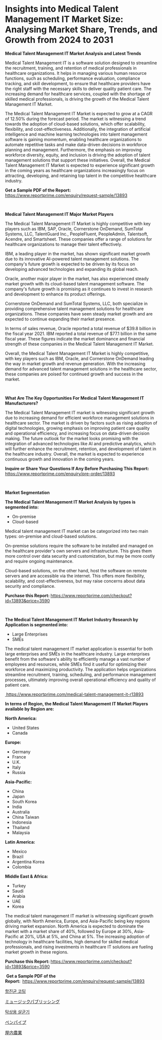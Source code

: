 <p><h1>Insights into Medical Talent Management IT Market Size: Analysing Market Share, Trends, and Growth from 2024 to 2031</h1></p><p><strong>Medical Talent Management IT Market Analysis and Latest Trends</strong></p>
<p><p>Medical Talent Management IT is a software solution designed to streamline the recruitment, training, and retention of medical professionals in healthcare organizations. It helps in managing various human resource functions, such as scheduling, performance evaluation, compliance tracking, and skill development, to ensure that healthcare providers have the right staff with the necessary skills to deliver quality patient care. The increasing demand for healthcare services, coupled with the shortage of skilled medical professionals, is driving the growth of the Medical Talent Management IT Market.</p><p>The Medical Talent Management IT Market is expected to grow at a CAGR of 12.50% during the forecast period. The market is witnessing a trend towards the adoption of cloud-based solutions, which offer scalability, flexibility, and cost-effectiveness. Additionally, the integration of artificial intelligence and machine learning technologies into talent management software is gaining momentum, enabling healthcare organizations to automate repetitive tasks and make data-driven decisions in workforce planning and management. Furthermore, the emphasis on improving workforce diversity, equity, and inclusion is driving the adoption of talent management solutions that support these initiatives. Overall, the Medical Talent Management IT Market is expected to experience significant growth in the coming years as healthcare organizations increasingly focus on attracting, developing, and retaining top talent in the competitive healthcare industry.</p></p>
<p><strong>Get a Sample PDF of the Report:&nbsp;</strong> <a href="https://www.reportprime.com/enquiry/request-sample/13893">https://www.reportprime.com/enquiry/request-sample/13893</a></p>
<p>&nbsp;</p>
<p><strong>Medical Talent Management IT Major Market Players</strong></p>
<p><p>The Medical Talent Management IT Market is highly competitive with key players such as IBM, SAP, Oracle, Cornerstone OnDemand, SumTotal Systems, LLC, TalentGuard Inc., PeopleFluent, PeopleAdmin, Talentsoft, Acendre, and Smartsheet. These companies offer a range of solutions for healthcare organizations to manage their talent effectively.</p><p>IBM, a leading player in the market, has shown significant market growth due to its innovative AI-powered talent management solutions. The company's future growth is expected to be driven by its focus on developing advanced technologies and expanding its global reach.</p><p>Oracle, another major player in the market, has also experienced steady market growth with its cloud-based talent management software. The company's future growth is promising as it continues to invest in research and development to enhance its product offerings.</p><p>Cornerstone OnDemand and SumTotal Systems, LLC, both specialize in providing comprehensive talent management solutions for healthcare organizations. These companies have seen steady market growth and are expected to continue expanding their market presence.</p><p>In terms of sales revenue, Oracle reported a total revenue of $39.8 billion in the fiscal year 2021. IBM reported a total revenue of $77.1 billion in the same fiscal year. These figures indicate the market dominance and financial strength of these companies in the Medical Talent Management IT Market.</p><p>Overall, the Medical Talent Management IT Market is highly competitive, with key players such as IBM, Oracle, and Cornerstone OnDemand leading the way in market growth and revenue generation. With the increasing demand for advanced talent management solutions in the healthcare sector, these companies are poised for continued growth and success in the market.</p></p>
<p>&nbsp;</p>
<p><strong>What Are The Key Opportunities For Medical Talent Management IT Manufacturers?</strong></p>
<p><p>The Medical Talent Management IT market is witnessing significant growth due to increasing demand for efficient workforce management solutions in healthcare sector. The market is driven by factors such as rising adoption of digital technologies, growing emphasis on improving patient care quality and operational efficiency, and increasing focus on data-driven decision making. The future outlook for the market looks promising with the integration of advanced technologies like AI and predictive analytics, which will further enhance the recruitment, retention, and development of talent in the healthcare industry. Overall, the market is expected to experience continuous growth and innovation in the coming years.</p></p>
<p><strong>Inquire or Share Your Questions If Any Before Purchasing This Report:</strong> <a href="https://www.reportprime.com/enquiry/pre-order/13893">https://www.reportprime.com/enquiry/pre-order/13893</a></p>
<p>&nbsp;</p>
<p><strong>Market Segmentation</strong></p>
<p><strong>The Medical Talent Management IT Market Analysis by types is segmented into:</strong></p>
<p><ul><li>On-premise</li><li>Cloud-based</li></ul></p>
<p><p>Medical talent management IT market can be categorized into two main types: on-premise and cloud-based solutions. </p><p>On-premise solutions require the software to be installed and managed on the healthcare provider's own servers and infrastructure. This gives them more control over data security and customization, but may be more costly and require ongoing maintenance. </p><p>Cloud-based solutions, on the other hand, host the software on remote servers and are accessible via the internet. This offers more flexibility, scalability, and cost-effectiveness, but may raise concerns about data security and compliance.</p></p>
<p><strong>Purchase this Report:&nbsp;</strong><a href="https://www.reportprime.com/checkout?id=13893&price=3590">https://www.reportprime.com/checkout?id=13893&price=3590</a></p>
<p>&nbsp;</p>
<p><strong>The Medical Talent Management IT Market Industry Research by Application is segmented into:</strong></p>
<p><ul><li>Large Enterprises</li><li>SMEs</li></ul></p>
<p><p>The medical talent management IT market application is essential for both large enterprises and SMEs in the healthcare industry. Large enterprises benefit from the software's ability to efficiently manage a vast number of employees and resources, while SMEs find it useful for optimizing their workforce and maximizing productivity. The application helps organizations streamline recruitment, training, scheduling, and performance management processes, ultimately improving overall operational efficiency and quality of patient care.</p></p>
<p><a href="https://www.reportprime.com/medical-talent-management-it-r13893">&nbsp;https://www.reportprime.com/medical-talent-management-it-r13893</a></p>
<p><strong>In terms of Region, the Medical Talent Management IT Market Players available by Region are:</strong></p>
<p>
    <p> <strong> North America: </strong>
        <ul>
            <li>United States</li>
            <li>Canada</li>
        </ul>
        </p> 
    <p> <strong> Europe: </strong>
        <ul>
            <li>Germany</li>
            <li>France</li>
            <li>U.K.</li>
            <li>Italy</li>
            <li>Russia</li>
        </ul>
        </p> 
    <p> <strong> Asia-Pacific: </strong>
        <ul>
            <li>China</li>
            <li>Japan</li>
            <li>South Korea</li>
            <li>India</li>
            <li>Australia</li>
            <li>China Taiwan</li>
            <li>Indonesia</li>
            <li>Thailand</li>
            <li>Malaysia</li>
        </ul>
        </p> 
    <p> <strong> Latin America: </strong>
        <ul>
            <li>Mexico</li>
            <li>Brazil</li>
            <li>Argentina Korea</li>
            <li>Colombia</li>
        </ul>
        </p> 
    <p> <strong> Middle East & Africa: </strong>
        <ul>
            <li>Turkey</li>
            <li>Saudi</li>
            <li>Arabia</li>
            <li>UAE</li>
            <li>Korea</li>
        </ul>
    </p>
    </p>
<p><p>The medical talent management IT market is witnessing significant growth globally, with North America, Europe, and Asia-Pacific being key regions driving market expansion. North America is expected to dominate the market with a market share of 40%, followed by Europe at 30%, Asia-Pacific at 20%, USA at 5%, and China at 5%. The increasing adoption of technology in healthcare facilities, high demand for skilled medical professionals, and rising investments in healthcare IT solutions are fueling market growth in these regions.</p></p>
<p><strong>Purchase this Report: </strong><a href="https://www.reportprime.com/checkout?id=13893&price=3590">https://www.reportprime.com/checkout?id=13893&price=3590</a></p>
<p>&nbsp;<strong>Get a Sample PDF of the Report:&nbsp;&nbsp;</strong><a href="https://www.reportprime.com/enquiry/request-sample/13893">https://www.reportprime.com/enquiry/request-sample/13893</a></p>
<p><strong></strong></p>
<p><p><a href="https://medium.com/@fabiancobuc20222022/%ED%95%AD%EC%A7%84%EA%B7%A0-%EC%BD%94%ED%8C%85-%EC%8B%9C%EC%9E%A5-%EB%B6%84%EC%84%9D-%EA%B8%80%EB%A1%9C%EB%B2%8C-%EC%82%B0%EC%97%85-%EC%A0%84%EB%A7%9D-%EB%B0%8F-%EC%A0%84%EB%A7%9D-2024%EB%85%84%EB%B6%80%ED%84%B0-2031%EB%85%84-25aa142c257b">항진균 코팅</a></p><p><a href="https://github.com/vlcostes/Market-Research-Report-List-1/blob/main/414948224873.md">ミュージックパブリッシング</a></p><p><a href="https://medium.com/@codinchelcea2022/%ED%85%8C%EC%9D%B4%EB%B8%94%ED%83%91-%EC%82%B4%EA%B7%A0%EA%B8%B0-%EC%8B%9C%EC%9E%A5%EC%9D%80-%EC%8B%9C%EC%9E%A5-%EC%A0%90%EC%9C%A0%EC%9C%A8-%ED%81%AC%EA%B8%B0-%EB%B0%8F-2031%EB%85%84%EA%B9%8C%EC%A7%80%EC%9D%98-%EC%98%88%EC%83%81-%EC%98%88%EC%B8%A1%EC%97%90-%EC%B4%88%EC%A0%90%EC%9D%84-%EB%A7%9E%EC%B6%94%EA%B3%A0-%EC%9E%88%EC%8A%B5%EB%8B%88%EB%8B%A4-797df1d397a2">탁상용 살균기</a></p><p><a href="https://medium.com/@kaiyohnson76845/pehd%E3%83%91%E3%82%A4%E3%83%97%E5%B8%82%E5%A0%B4%E8%AA%BF%E6%9F%BB%E3%83%AC%E3%83%9D%E3%83%BC%E3%83%88-%E3%81%9D%E3%81%AE%E6%AD%B4%E5%8F%B2%E3%81%A8%E5%B0%86%E6%9D%A5%E4%BA%88%E6%B8%AC2032%E5%B9%B4%E3%81%8B%E3%82%892041%E5%B9%B4%E3%81%BE%E3%81%A7-24a6843c7e02">ペンパイプ</a></p><p><a href="https://medium.com/@redsalmon1949/%E5%B1%8B%E5%86%85%E8%BE%B2%E6%A5%AD%E5%B8%82%E5%A0%B4%E3%81%AE%E8%A6%8F%E6%A8%A1%E3%81%A8%E5%B8%82%E5%A0%B4%E5%8B%95%E5%90%91-%E5%AE%8C%E5%85%A8%E3%81%AA%E7%94%A3%E6%A5%AD%E6%A6%82%E8%A6%81-2024%E5%B9%B4%E3%81%8B%E3%82%892031%E5%B9%B4-34bc6c5317b1">屋内農業</a></p></p>